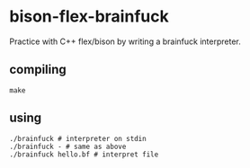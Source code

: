 # bison-flex-brainfuck
Practice with C++ flex/bison by writing a brainfuck interpreter.

## compiling
```
make
```

## using
```
./brainfuck # interpreter on stdin
./brainfuck - # same as above
./brainfuck hello.bf # interpret file
```
